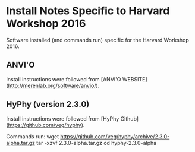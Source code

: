 # Install Notes Specific to Harvard Workshop 2016
Software installed (and commands run) specific for the Harvard Workshop 2016. 

## ANVI'O
Install instructions were followed from [ANVI'O WEBSITE] (http://merenlab.org/software/anvio/).

## HyPhy (version 2.3.0)
Install instructions were followed from [HyPhy Github] (https://github.com/veg/hyphy).

Commands run:
    wget https://github.com/veg/hyphy/archive/2.3.0-alpha.tar.gz
    tar -xzvf 2.3.0-alpha.tar.gz
    cd hyphy-2.3.0-alpha
